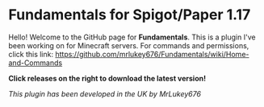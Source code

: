 # Fundamentals for Spigot/Paper 1.17
Hello! Welcome to the GitHub page for **Fundamentals**. This is a plugin I've been working on for Minecraft servers. For commands and permissions, click this link: https://github.com/mrlukey676/Fundamentals/wiki/Home-and-Commands

**Click releases on the right to download the latest version!**

*This plugin has been developed in the UK by MrLukey676*
